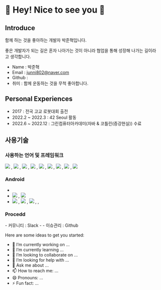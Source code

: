 <h1> 👋 Hey! Nice to see you 🚀  </h1>

<h2> Introduce </h2>

함께 하는 것을 좋아하는 개발자 박준혁입니다.

좋은 개발자가 되는 길은 혼자 나아가는 것이 아니라 협업을 통해 성장해 나가는 길이라고 생각합니다.

 - Name : 박준혁
 - Email : junni802@naver.com
 - Github : 
 - 취미 : 함께 운동하는 것을 무척 좋아합니다.

<h2> Personal Experiences </h2>

- 2017 : 전국 고교 로봇대회 출전
- 2022.2 ~ 2022.3 : 42 Seoul 활동
- 2022.6 ~ 2022.12 : 그린컴퓨터아카데미(자바 & 코틀린(증강현실)) 수료

<h2> 사용기술 </h2>

<h3> 사용하는 언어 및 프레임워크 </h3>

<img src="https://img.shields.io/badge/Spring-6DB33F?style=for-the-badge&logo=Spring&logoColor=white"> , <img src="https://img.shields.io/badge/Kotlin-61DAFB?style=for-the-badge&logo=Kotlin&logoColor=black"> , <img src="https://img.shields.io/badge/JAVA-007396?style=for-the-badge&logo=JAVA&logoColor=gray"> , <img src="https://img.shields.io/badge/Servlet / JSP-61DAFB?style=for-the-badge&logo=Servlet / JS&logoColor=white"> , <img src="https://img.shields.io/badge/javascript-F7DF1E?style=for-the-badge&logo=javascript&logoColor=black"> , <img src="https://img.shields.io/badge/html-E34F26?style=for-the-badge&logo=html5&logoColor=white"> , 
<img src="https://img.shields.io/badge/css-1572B6?style=for-the-badge&logo=css3&logoColor=white"> , <img src="https://img.shields.io/badge/jquery-0769AD?style=for-the-badge&logo=jquery&logoColor=white"> , <img src="https://img.shields.io/badge/mysql-4479A1?style=for-the-badge&logo=mysql&logoColor=white">

<h3> Android </h3>

- 
- <img src="https://img.shields.io/badge/MVC-808080?style=for-the-badge&logo=MVC&logoColor=black"> , <img src="https://img.shields.io/badge/MVVM-808080?style=for-the-badge&logo=MVVM&logoColor=black">
-  <img src="https://img.shields.io/badge/DataBinding-808080?style=for-the-badge&logo=DataBinding&logoColor=black"> ,  <img src="https://img.shields.io/badge/Coroutine-808080?style=for-the-badge&logo=Coroutine&logoColor=white"> , <img src="https://img.shields.io/badge/LifeCycle-808080?style=for-the-badge&logo=LifeCycle&logoColor=white"> ,  , 



<h3> Procedd </h3>
- 커뮤니티 : Slack
- 
- 이슈관리 : Github

Here are some ideas to get you started:

- 🔭 I’m currently working on ...
- 🌱 I’m currently learning ...
- 👯 I’m looking to collaborate on ...
- 🤔 I’m looking for help with ...
- 💬 Ask me about ...
- 📫 How to reach me: ...
- 😄 Pronouns: ...
- ⚡ Fun fact: ...

